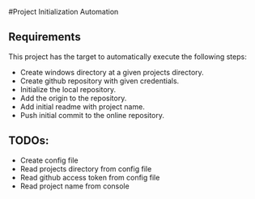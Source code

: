 #Project Initialization Automation


## Requirements
This project has the target to automatically execute the following steps:

* Create windows directory at a given projects directory.
* Create github repository with given credentials.
* Initialize the local repository.
* Add the origin to the repository.
* Add initial readme with project name.
* Push initial commit to the online repository.

## TODOs:
* Create config file
* Read projects directory from config file
* Read github access token from config file
* Read project name from console